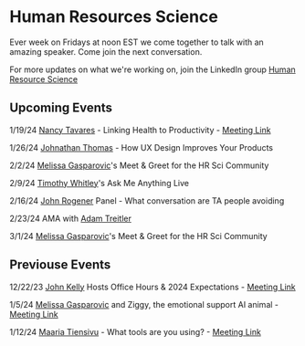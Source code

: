 # Human Resources Science
Ever week on Fridays at noon EST we come together to talk with an amazing speaker.  Come join the next conversation.

For more updates on what we're working on, join the LinkedIn group [Human Resource Science](https://www.linkedin.com/groups/12704693/)

## Upcoming Events

1/19/24	[Nancy Tavares](https://www.linkedin.com/in/nancytavaressrhrprofessional?miniProfileUrn=urn%3Ali%3Afs_miniProfile%3AACoAAAaHk98BLMpG1Mqos0g929MG_fPspqocifA&lipi=urn%3Ali%3Apage%3Ad_flagship3_search_srp_all%3Bz88E2Mb%2BQyuM2kmHZ5H7Rg%3D%3D) - Linking Health to Productivity - [Meeting Link](https://www.linkedin.com/events/7151597441639723009/about/)

1/26/24	[Johnathan Thomas](https://www.linkedin.com/in/thejonthomas?miniProfileUrn=urn%3Ali%3Afs_miniProfile%3AACoAAA5fBQYBUUsQoxufWBVwc7oJpQYKH7Zqnew&lipi=urn%3Ali%3Apage%3Ad_flagship3_search_srp_all%3BVzOG6xY5QZyWDxhJLvvoaQ%3D%3D) - How UX Design Improves Your Products

2/2/24	[Melissa Gasparovic](https://www.linkedin.com/in/melissagasparovic/)'s Meet & Greet for the HR Sci Community

2/9/24	[Timothy Whitley](https://www.linkedin.com/in/timwhitley1/)'s Ask Me Anything Live

2/16/24	[John Rogener](https://www.linkedin.com/in/john-rogener/) Panel - What conversation are TA people avoiding

2/23/24	AMA with [Adam Treitler](https://www.linkedin.com/in/adam-treitler-65a2a56b/)

3/1/24	[Melissa Gasparovic](https://www.linkedin.com/in/melissagasparovic/)'s Meet & Greet for the HR Sci Community


## Previouse Events

12/22/23	[John Kelly](https://www.linkedin.com/in/john-kelly-iv/) Hosts Office Hours & 2024 Expectations - [Meeting Link](https://www.linkedin.com/events/uncovering-embracingandimplemen7141751877708218368/comments/)

1/5/24	[Melissa Gasparovic](https://www.linkedin.com/in/melissagasparovic/) and Ziggy, the emotional support AI animal - [Meeting Link](https://www.linkedin.com/feed/update/urn:li:activity:7148076574335021056/)

1/12/24	[Maaria Tiensivu](https://www.linkedin.com/in/melissagasparovic/) - What tools are you using? - [Meeting Link](https://www.linkedin.com/feed/update/urn:li:activity:7148076574335021056/)
